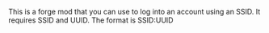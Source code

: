This is a forge mod that you can use to log into an account using an SSID.
It requires SSID and UUID.
The format is SSID:UUID
